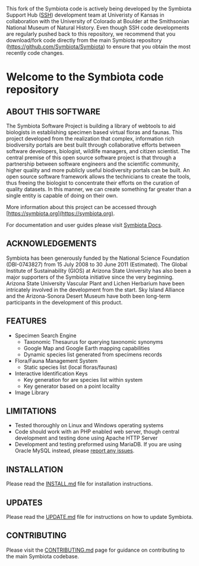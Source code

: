 This fork of the Symbiota code is actively being developed by the Symbiota Support Hub ([SSH](https://symbiota.org/about-us)) development team at Univeristy of Kansas in collaboration with the University of Colorado at Boulder at the Smithsonian National Museum of Natural History. Even though SSH code developments are regularly pushed back to this repository, we recommend that you download/fork code directly from the main Symbiota repository (https://github.com/Symbiota/Symbiota) to ensure that you obtain the most recently code changes.

# Welcome to the Symbiota code repository

## ABOUT THIS SOFTWARE

The Symbiota Software Project is building a library of webtools to aid biologists in establishing specimen based virtual floras and faunas. This project developed from the realization that complex, information rich biodiversity portals are best built through collaborative efforts between software developers, biologist, wildlife managers, and citizen scientist. The central premise of this open source software project is that through a partnership between software engineers and the scientific community, higher quality and more publicly useful biodiversity portals can be built. An open source software framework allows the technicians to create the tools, thus freeing the biologist to concentrate their efforts on the curation of quality datasets. In this manner, we can create something far greater than a single entity is capable of doing on their own.

More information about this project can be accessed through [https://symbiota.org](https://symbiota.org).

For documentation and user guides please visit [Symbiota Docs](https://symbiota.org/docs).

## ACKNOWLEDGEMENTS

Symbiota has been generously funded by the National Science Foundation (DBI-0743827) from 15 July 2008 to 30 June 2011 (Estimated). The Global Institute of Sustainability (GIOS) at Arizona State University has also been a major supporters of the Symbiota initiative since the very beginning. Arizona State University Vascular Plant and Lichen Herbarium have been intricately involved in the development from the start. Sky Island Alliance and the Arizona-Sonora Desert Museum have both been long-term participants in the development of this product.

## FEATURES

- Specimen Search Engine
  - Taxonomic Thesaurus for querying taxonomic synonyms
  - Google Map and Google Earth mapping capabilities
  - Dynamic species list generated from specimens records
- Flora/Fauna Management System
  - Static species list (local floras/faunas)
- Interactive Identification Keys
  - Key generation for are species list within system
  - Key generator based on a point locality
- Image Library

## LIMITATIONS

- Tested thoroughly on Linux and Windows operating systems
- Code should work with an PHP enabled web server, though central development and testing done using Apache HTTP Server
- Development and testing preformed using MariaDB. If you are using Oracle MySQL instead, please [report any issues](https://github.com/BioKIC/Symbiota/issues/new).

## INSTALLATION

Please read the [INSTALL.md](docs/INSTALL.md) file for installation instructions.

## UPDATES

Please read the [UPDATE.md](docs/UPDATE.md) file for instructions on how to update Symbiota.

## CONTRIBUTING

Please visit the [CONTRIBUTING.md](docs/CONTRIBUTING.md) page for guidance on contributing to the main Symbiota codebase.
